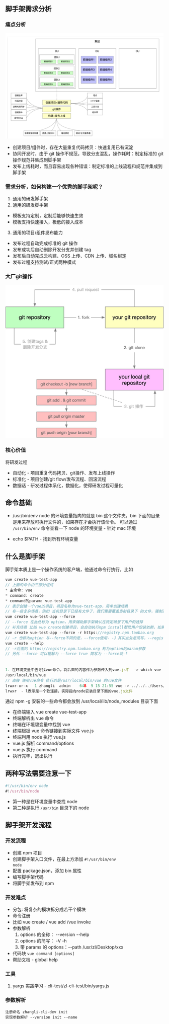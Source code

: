 ## 脚手架需求分析

### 痛点分析

![痛点分析](./images//%E7%97%9B%E7%82%B9%E5%88%86%E6%9E%90.png)

- 创建项目/组件时，存在大量重复代码拷贝：快速复用已有沉淀
- 协同开发时，由于 git 操作不规范，导致分支混乱，操作耗时：制定标准的 git 操作规范并集成到脚手架
- 发布上线耗时，而且容易出现各种错误：制定标准的上线流程和规范并集成到脚手架

### 需求分析，如何构建一个优秀的脚手架呢？

1. 通用的研发脚手架
2. 通用的研发脚手架

- 模板支持定制，定制后能够快速生效
- 模板支持快速接入，极低的接入成本

3. 通用的项目/组件发布能力

- 发布过程自动完成标准的 git 操作
- 发布成功后自动删除开发分支并创建 tag
- 发布后自动完成云构建、OSS 上传、CDN 上传、域名绑定
- 发布过程支持测试/正式两种模式
### 大厂git操作
![](./images/gitflow.jpg)

### 核心价值
将研发过程
* 自动化 - 项目重复代码拷贝、git操作、发布上线操作
* 标准化 - 项目创建/git flow/发布流程、回滚流程
* 数据话 - 研发过程体系化，数据化，使得研发过程可量化

## 命令基础

- /usr/bin/env
  node 的环境变量指向的就是 bin 这个文件夹，bin 下面的目录是用来存放可执行文件的，如果存在才会执行该命令。
  可以通过 <code>/usr/bin/env</code> 命令查看一下 node 的环境变量 - 针对 mac 环境

- echo $PATH - 找到所有环境变量

## 什么是脚手架

脚手架本质上是一个操作系统的客户端，他通过命令行执行，比如

```js
vue create vue-test-app
// 上面的命令由三部分组成
* 主命令: vue
* command: create
* command的param: vue-test-app
// 表示创建一个vue的项目，项目名称为vue-test-app，简单创建场景
// 有一些复杂场景，例如 当前目录下已经有文件了，我们需要覆盖当前目录下 的文件，强制进行安装vue项目
vue create vue-test-app --force
// --force 在此处称为 option，用来辅助脚手架确认在特定场景下用户的选择
// 补充场景 比如 vue create创建项目，会自动执行npm install帮助用户安装依赖，如果需要使用淘宝源
vue create vue-test-app --force -r https://registry.npm.taobao.org
// -r 也称为option 与--force不同的是，--force使用- -》其实此处是简写，--registry
vue create --help
// -r后面的 https://registry.npm.taobao.org 称为option的param参数
// 另外 --force 可以理解为 --force true 简写为 --force或-f


1. 在环境变量中去寻找vue命令，将后面的内容作为参数传入到vue.js中  -> which vue
/usr/local/bin/vue
// 直接 使用vue命令 执行的是/usr/local/bin/vue 的vue文件
lrwxr-xr-x   1 zhangli  admin    64B  9 15 21:55 vue -> ../../../Users/zhangli/.config/yarn/global/node_modules/.bin/vue
lrwxr  - l表示是一个软连接，实际指向node安装目录下面的vue.js文件


```

通过 npm -g 安装的一些命令都会放到 /usr/local/lib/node_modules 目录下面

- 在终端输入 vue create vue-test-app
- 终端解析出 vue 命令
- 终端在环境碧变量中找到 vue
- 终端根据 vue 命令链接到实际文件 vue.js
- 终端利用 node 执行 vue.js
- vue.js 解析 command/options
- vue.js 执行 command
- 执行完毕，退出执行

## 两种写法需要注意一下

```js
#!/usr/bin/env node
#!/usr/bin/node
```

- 第一种是在环境变量中查找 node
- 第二种是执行 <code>/usr/bin</code> 目录下的 node

## 脚手架开发流程

### 开发流程

- 创建 npm 项目
- 创建脚手架入口文件，在最上方添加 <code>#!/usr/bin/env node</code>
- 配置 package.json，添加 bin 属性
- 编写脚手架代码
- 将脚手架发布到 npm

### 开发难点

- 分包: 将复杂的模块拆分成若干个模块
- 命令注册
- 比如 vue create / vue add /vue invoke
- 参数解析
  1. options 的全称： --version --help
  2. options 的简写： -V -h
  3. 带 params 的 options：--path /usr/zl/Desktop/xxx
- 代码块 <code>vue command [options] <params></code>
- 帮助文档 - global help

### 工具
1. yargs 实践学习 - cli-test/zl-cli-test/bin/yargs.js

### 参数解析
```
注册命名 zhangli-cli-dev init
实现参数解析 --version init --name
```



